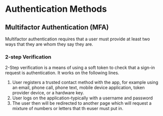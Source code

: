 # Authentication Methods

## Multifactor Authentication (MFA)

Multifactor authentication requires that a user must provide at least two ways that they are whom they say they are. 

### 2-step Verification

2-Step verification is a means of using a soft token to check that a sign-in request is authentication. It works on the following lines.

1. User registers a trusted contact method with the app, for example using an email, phone call, phone text, mobile device application, token provider device, or a hardware key.
2. User logs on the application-typically with a username and password
3. The user then will be redirected to another page which will request a mixture of numbers or letters that th euser must put in.
